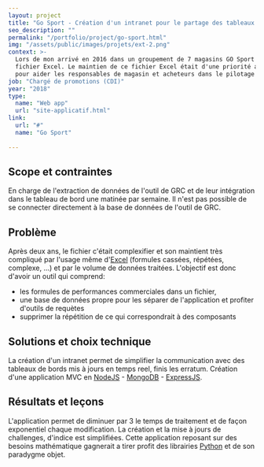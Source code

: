 ```yaml
---
layout: project
title: "Go Sport - Création d'un intranet pour le partage des tableaux de bord commerciaux"
seo_description: ""
permalink: "/portfolio/project/go-sport.html"
img: "/assets/public/images/projets/ext-2.png"
context: >-
  Lors de mon arrivé en 2016 dans un groupement de 7 magasins GO Sport indépendant, l'une de mes tâches consistait à maintenir à jour un 
  fichier Excel. Le maintien de ce fichier Excel était d'une priorité absolu car servant de tableau de bord hébdomadaire et mensuel
  pour aider les responsables de magasin et acheteurs dans le pilotage du points de vente et des univers. 
job: "Chargé de promotions (CDI)"
year: "2018"
type: 
  name: "Web app"
  url: "site-applicatif.html"
link:
  url: "#"
  name: "Go Sport"
  
---
```

<!--1. Scope et contraintes-->
## Scope et contraintes
En charge de l'extraction de données de l'outil de GRC et de leur intégration dans le tableau de bord une matinée par semaine. Il n'est pas possible de se connecter directement à la base de données de l'outil de GRC.

<!--2. Problème-->
## Problème
Après deux ans, le fichier c'était complexifier et son maintient très compliqué par l'usage même d'[Excel](https://products.office.com/fr-fr/excel) (formules cassées, répétées, complexe, ...) et par le volume de données traitées. L'objectif est donc d'avoir un outil qui comprend:
- les formules de performances commerciales dans un fichier,
- une base de données propre pour les séparer de l'application et profiter d'outils de requètes
- supprimer la répétition de ce qui correspondrait à des composants

<!--3. Solutions et choix technique-->
## Solutions et choix technique
La création d'un intranet permet de simplifier la communication avec des tableaux de bords mis à jours en temps reel, finis les erratum. 
Création d'une application MVC en [NodeJS](https://nodejs.org/en/) - [MongoDB](https://www.mongodb.com/fr) - [ExpressJS](https://expressjs.com/fr/).

<!--4. Résultats et leçons-->
## Résultats et leçons
L'application permet de diminuer par 3 le temps de traitement et de façon exponentiel chaque modification. La création et la mise à jours de challenges, d'indice est simplifiées.
Cette application reposant sur des besoins mathématique gagnerait a tirer profit des librairies [Python](https://www.python.org/) et de son paradygme objet.
